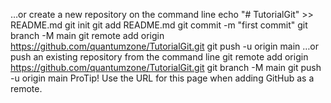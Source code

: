…or create a new repository on the command line
echo "# TutorialGit" >> README.md
git init
git add README.md
git commit -m "first commit"
git branch -M main
git remote add origin https://github.com/quantumzone/TutorialGit.git
git push -u origin main
…or push an existing repository from the command line
git remote add origin https://github.com/quantumzone/TutorialGit.git
git branch -M main
git push -u origin main
 ProTip! Use the URL for this page when adding GitHub as a remote.
